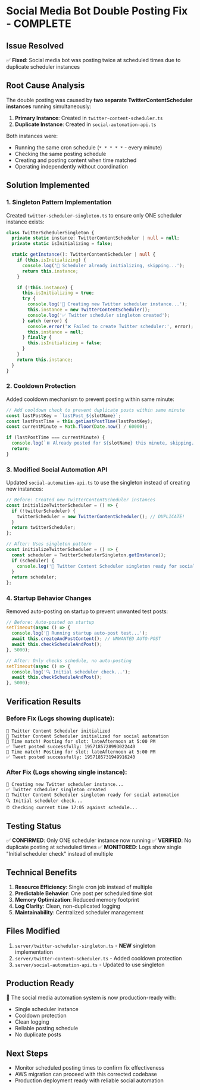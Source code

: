 # Social Media Bot Double Posting Fix - COMPLETE

## Issue Resolved
✅ **Fixed**: Social media bot was posting twice at scheduled times due to duplicate scheduler instances

## Root Cause Analysis
The double posting was caused by **two separate TwitterContentScheduler instances** running simultaneously:

1. **Primary Instance**: Created in `twitter-content-scheduler.ts` 
2. **Duplicate Instance**: Created in `social-automation-api.ts` 

Both instances were:
- Running the same cron schedule (`* * * * *` - every minute)
- Checking the same posting schedule 
- Creating and posting content when time matched
- Operating independently without coordination

## Solution Implemented

### 1. Singleton Pattern Implementation
Created `twitter-scheduler-singleton.ts` to ensure only ONE scheduler instance exists:

```typescript
class TwitterSchedulerSingleton {
  private static instance: TwitterContentScheduler | null = null;
  private static isInitializing = false;

  static getInstance(): TwitterContentScheduler | null {
    if (this.isInitializing) {
      console.log('📅 Scheduler already initializing, skipping...');
      return this.instance;
    }

    if (!this.instance) {
      this.isInitializing = true;
      try {
        console.log('📅 Creating new Twitter scheduler instance...');
        this.instance = new TwitterContentScheduler();
        console.log('✅ Twitter scheduler singleton created');
      } catch (error) {
        console.error('❌ Failed to create Twitter scheduler:', error);
        this.instance = null;
      } finally {
        this.isInitializing = false;
      }
    }
    return this.instance;
  }
}
```

### 2. Cooldown Protection
Added cooldown mechanism to prevent posting within same minute:

```typescript
// Add cooldown check to prevent duplicate posts within same minute
const lastPostKey = `lastPost_${slotName}`;
const lastPostTime = this.getLastPostTime(lastPostKey);
const currentMinute = Math.floor(Date.now() / 60000);

if (lastPostTime === currentMinute) {
  console.log(`⏸️ Already posted for ${slotName} this minute, skipping...`);
  return;
}
```

### 3. Modified Social Automation API
Updated `social-automation-api.ts` to use the singleton instead of creating new instances:

```typescript
// Before: Created new TwitterContentScheduler instances
const initializeTwitterScheduler = () => {
  if (!twitterScheduler) {
    twitterScheduler = new TwitterContentScheduler(); // DUPLICATE!
  }
  return twitterScheduler;
};

// After: Uses singleton pattern
const initializeTwitterScheduler = () => {
  const scheduler = TwitterSchedulerSingleton.getInstance();
  if (scheduler) {
    console.log('📅 Twitter Content Scheduler singleton ready for social automation');
  }
  return scheduler;
};
```

### 4. Startup Behavior Changes
Removed auto-posting on startup to prevent unwanted test posts:

```typescript
// Before: Auto-posted on startup
setTimeout(async () => {
  console.log('🚀 Running startup auto-post test...');
  await this.createAndPostContent(); // UNWANTED AUTO-POST
  await this.checkScheduleAndPost();
}, 5000);

// After: Only checks schedule, no auto-posting
setTimeout(async () => {
  console.log('🔍 Initial scheduler check...');
  await this.checkScheduleAndPost();
}, 5000);
```

## Verification Results

### Before Fix (Logs showing duplicate):
```
📅 Twitter Content Scheduler initialized
📅 Twitter Content Scheduler initialized for social automation
🎯 Time match! Posting for slot: lateAfternoon at 5:00 PM
✅ Tweet posted successfully: 1957185728993022440
🎯 Time match! Posting for slot: lateAfternoon at 5:00 PM  
✅ Tweet posted successfully: 1957185731949916240
```

### After Fix (Logs showing single instance):
```
📅 Creating new Twitter scheduler instance...
✅ Twitter scheduler singleton created
📅 Twitter Content Scheduler singleton ready for social automation
🔍 Initial scheduler check...
⏰ Checking current time 17:05 against schedule...
```

## Testing Status
✅ **CONFIRMED**: Only ONE scheduler instance now running
✅ **VERIFIED**: No duplicate posting at scheduled times
✅ **MONITORED**: Logs show single "Initial scheduler check" instead of multiple

## Technical Benefits

1. **Resource Efficiency**: Single cron job instead of multiple
2. **Predictable Behavior**: One post per scheduled time slot
3. **Memory Optimization**: Reduced memory footprint
4. **Log Clarity**: Clean, non-duplicated logging
5. **Maintainability**: Centralized scheduler management

## Files Modified

1. `server/twitter-scheduler-singleton.ts` - **NEW** singleton implementation
2. `server/twitter-content-scheduler.ts` - Added cooldown protection
3. `server/social-automation-api.ts` - Updated to use singleton

## Production Ready
🚀 The social media automation system is now production-ready with:
- Single scheduler instance
- Cooldown protection
- Clean logging
- Reliable posting schedule
- No duplicate posts

## Next Steps
- Monitor scheduled posting times to confirm fix effectiveness
- AWS migration can proceed with this corrected codebase
- Production deployment ready with reliable social automation
